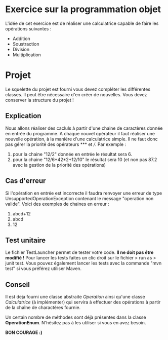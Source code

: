 # Exercice sur la programmation objet
L'idée de cet exercice est de réaliser une calculatrice capable de faire les opérations suivantes :

 - Addition
 - Soustraction
 - Division
 - Multiplication

# Projet

Le squelette du projet est fourni vous devez compléter les différentes classes. Il peut être nécessaire d'en créer de nouvelles.
Vous devez conserver la structure du projet !

## Explication
Nous allons réaliser des cacluls à partir d'une chaine de caractères donnée en entrée du programme.
A chaque nouvel opérateur il faut réaliser une nouvelle opération, à la manière d'une calculatrice simple.
Il ne faut donc pas gérer la priorité des opérateurs *** et */*.
Par exemple :
 1. pour la chaine "12/2" donnée en entrée le résultat sera 6.
 2. pour la chaine "12/6+42*2+12/10" le résultat sera 10 (et non pas 87.2 avec la gestion de la priorité des opérations)

## Cas d'erreur
Si l'opération en entrée est incorrecte il faudra renvoyer une erreur de type UnsupportedOperationException contenant le message "operation non valide".
Voici des exemples de chaines en erreur : 
 1. abcd+12
 2. abcd
 3. 12

## Test unitaire
Le fichier TestLauncher permet de tester votre code. 
**Il ne doit pas être modifié !** 
Pour lancer les tests faites un clic droit sur le fichier > run as > junit test.
Vous pouvez également lancer les tests avec la commande "mvn test" si vous préférez utiliser Maven.

## Conseil

Il est deja fourni une classe abstraite *Operation* ainsi qu'une classe *Calculatrice* (à implémenter) qui servira à effectuer des opérations à partir de la chaîne de charactères fournie.


Un certain nombre de méthodes sont déjà présentes dans la classe **OperationEnum**. N'hésitez pas à les utiliser si vous en avez besoin.

**BON COURAGE :)**